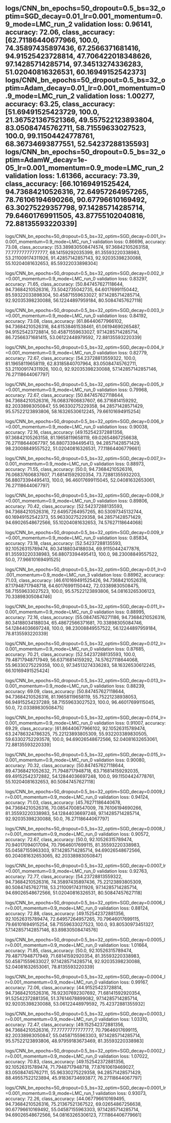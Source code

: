 logs/CNN_bn_epochs=50_dropout=0.5_bs=32_optim=SGD_decay=0.01_lr=0.001_momentum=0.9_mode=LMC_run_2
validation loss: 0.96141, accuracy: 72.06, class_accuracy: [62.71186440677966, 100.0, 74.35897435897436, 67.2566371681416, 94.91525423728814, 47.706422018348626, 97.14285714285714, 97.34513274336283, 51.02040816326531, 60.16949152542373]
logs/CNN_bn_epochs=50_dropout=0.5_bs=32_optim=Adam_decay=0.01_lr=0.001_momentum=0.9_mode=LMC_run_2
validation loss: 1.00277, accuracy: 63.25, class_accuracy: [51.69491525423729, 100.0, 21.367521367521366, 49.557522123893804, 83.05084745762711, 58.71559633027523, 100.0, 99.11504424778761, 68.36734693877551, 52.54237288135593]
logs/CNN_bn_epochs=50_dropout=0.5_bs=32_optim=AdamW_decay=1e-05_lr=0.001_momentum=0.9_mode=LMC_run_2
validation loss: 1.61366, accuracy: 73.39, class_accuracy: [66.10169491525424, 94.73684210526316, 72.64957264957265, 78.76106194690266, 90.67796610169492, 63.30275229357798, 97.14285714285714, 79.64601769911505, 43.87755102040816, 72.88135593220339]
------------------------------------------------------------------------------------------
logs/CNN_bn_epochs=50_dropout=0.5_bs=32_optim=SGD_decay=0.001_lr=0.001_momentum=0.9_mode=LMC_run_1
validation loss: 0.86696, accuracy: 73.08, class_accuracy: [53.389830508474574, 97.36842105263158, 77.77777777777777, 68.14159292035399, 81.35593220338983, 53.211009174311926, 91.42857142857143, 92.92035398230088, 55.10204081632653, 85.59322033898304]

logs/CNN_bn_epochs=50_dropout=0.5_bs=32_optim=SGD_decay=0.002_lr=0.001_momentum=0.9_mode=LMC_run_0
validation loss: 0.83297, accuracy: 71.65, class_accuracy: [50.847457627118644, 94.73684210526316, 73.5042735042735, 64.60176991150442, 85.59322033898304, 50.45871559633027, 97.14285714285714, 92.92035398230088, 56.12244897959184, 80.50847457627118]

logs/CNN_bn_epochs=50_dropout=0.5_bs=32_optim=SGD_decay=0.003_lr=0.001_momentum=0.9_mode=LMC_run_0
validation loss: 0.84192, accuracy: 73.08, class_accuracy: [61.86440677966102, 94.73684210526316, 84.61538461538461, 61.06194690265487, 94.91525423728814, 50.45871559633027, 97.14285714285714, 86.72566371681415, 53.06122448979592, 72.88135593220339]

logs/CNN_bn_epochs=50_dropout=0.5_bs=32_optim=SGD_decay=0.004_lr=0.001_momentum=0.9_mode=LMC_run_0
validation loss: 0.82779, accuracy: 72.67, class_accuracy: [54.23728813559322, 100.0, 81.19658119658119, 62.83185840707964, 83.05084745762711, 53.211009174311926, 100.0, 92.92035398230088, 57.142857142857146, 76.27118644067797]

logs/CNN_bn_epochs=50_dropout=0.5_bs=32_optim=SGD_decay=0.005_lr=0.001_momentum=0.9_mode=LMC_run_0
validation loss: 0.79968, accuracy: 72.67, class_accuracy: [50.847457627118644, 94.73684210526316, 76.06837606837607, 66.3716814159292, 82.20338983050847, 55.96330275229358, 94.28571428571429, 95.57522123893806, 58.16326530612245, 79.66101694915254]

logs/CNN_bn_epochs=50_dropout=0.5_bs=32_optim=SGD_decay=0.006_lr=0.001_momentum=0.9_mode=LMC_run_0
validation loss: 0.90038, accuracy: 72.16, class_accuracy: [49.152542372881356, 97.36842105263158, 81.19658119658119, 69.02654867256638, 76.27118644067797, 56.88073394495413, 94.28571428571429, 98.23008849557522, 51.02040816326531, 77.11864406779661]

logs/CNN_bn_epochs=50_dropout=0.5_bs=32_optim=SGD_decay=0.007_lr=0.001_momentum=0.9_mode=LMC_run_0
validation loss: 0.88973, accuracy: 71.55, class_accuracy: [50.0, 94.73684210526316, 76.06837606837607, 71.68141592920354, 73.72881355932203, 56.88073394495413, 100.0, 96.46017699115045, 52.04081632653061, 76.27118644067797]

logs/CNN_bn_epochs=50_dropout=0.5_bs=32_optim=SGD_decay=0.008_lr=0.001_momentum=0.9_mode=LMC_run_0
validation loss: 0.89806, accuracy: 70.42, class_accuracy: [52.54237288135593, 94.73684210526316, 72.64957264957265, 80.53097345132744, 60.16949152542373, 55.96330275229358, 94.28571428571429, 94.69026548672566, 55.10204081632653, 74.57627118644068]

logs/CNN_bn_epochs=50_dropout=0.5_bs=32_optim=SGD_decay=0.009_lr=0.001_momentum=0.9_mode=LMC_run_0
validation loss: 0.85834, accuracy: 73.18, class_accuracy: [52.54237288135593, 92.10526315789474, 80.34188034188034, 69.91150442477876, 81.35593220338983, 56.88073394495413, 100.0, 98.23008849557522, 50.0, 77.96610169491525]

logs/CNN_bn_epochs=50_dropout=0.5_bs=32_optim=SGD_decay=0.01_lr=0.001_momentum=0.9_mode=LMC_run_3
validation loss: 0.88962, accuracy: 71.03, class_accuracy: [46.610169491525426, 94.73684210526316, 87.17948717948718, 64.60176991150442, 72.03389830508475, 58.71559633027523, 100.0, 95.57522123893806, 54.08163265306123, 70.33898305084746]

logs/CNN_bn_epochs=50_dropout=0.5_bs=32_optim=SGD_decay=0.011_lr=0.001_momentum=0.9_mode=LMC_run_0
validation loss: 0.88995, accuracy: 72.16, class_accuracy: [55.08474576271186, 94.73684210526316, 80.34188034188034, 65.48672566371681, 70.33898305084746, 54.12844036697248, 100.0, 98.23008849557522, 56.12244897959184, 78.8135593220339]

logs/CNN_bn_epochs=50_dropout=0.5_bs=32_optim=SGD_decay=0.012_lr=0.001_momentum=0.9_mode=LMC_run_0
validation loss: 0.87685, accuracy: 70.21, class_accuracy: [52.54237288135593, 100.0, 79.48717948717949, 56.63716814159292, 74.57627118644068, 55.96330275229358, 100.0, 97.34513274336283, 58.16326530612245, 66.10169491525424]

logs/CNN_bn_epochs=50_dropout=0.5_bs=32_optim=SGD_decay=0.013_lr=0.001_momentum=0.9_mode=LMC_run_0
validation loss: 0.88239, accuracy: 69.09, class_accuracy: [50.847457627118644, 94.73684210526316, 81.19658119658119, 55.75221238938053, 66.94915254237289, 58.71559633027523, 100.0, 96.46017699115045, 50.0, 72.03389830508475]

logs/CNN_bn_epochs=50_dropout=0.5_bs=32_optim=SGD_decay=0.014_lr=0.001_momentum=0.9_mode=LMC_run_0
validation loss: 0.91007, accuracy: 69.29, class_accuracy: [61.86440677966102, 92.10526315789474, 63.24786324786325, 75.22123893805309, 55.932203389830505, 59.63302752293578, 100.0, 94.69026548672566, 52.04081632653061, 72.88135593220339]

logs/CNN_bn_epochs=50_dropout=0.5_bs=32_optim=SGD_decay=0.015_lr=0.001_momentum=0.9_mode=LMC_run_0
validation loss: 0.90080, accuracy: 70.32, class_accuracy: [50.847457627118644, 89.47368421052632, 71.7948717948718, 63.716814159292035, 69.49152542372882, 54.12844036697248, 100.0, 99.11504424778761, 55.10204081632653, 80.50847457627118]

logs/CNN_bn_epochs=50_dropout=0.5_bs=32_optim=SGD_decay=0.0009_lr=0.001_momentum=0.9_mode=LMC_run_0
validation loss: 0.94124, accuracy: 71.03, class_accuracy: [45.76271186440678, 94.73684210526316, 70.08547008547009, 78.76106194690266, 81.35593220338983, 54.12844036697248, 97.14285714285714, 92.92035398230088, 50.0, 76.27118644067797]

logs/CNN_bn_epochs=50_dropout=0.5_bs=32_optim=SGD_decay=0.0008_lr=0.001_momentum=0.9_mode=LMC_run_0
validation loss: 0.90572, accuracy: 72.67, class_accuracy: [50.0, 92.10526315789474, 70.94017094017094, 70.79646017699115, 81.35593220338983, 55.04587155963303, 97.14285714285714, 94.69026548672566, 60.204081632653065, 82.20338983050847]

logs/CNN_bn_epochs=50_dropout=0.5_bs=32_optim=SGD_decay=0.0007_lr=0.001_momentum=0.9_mode=LMC_run_0
validation loss: 0.92763, accuracy: 72.77, class_accuracy: [54.23728813559322, 94.73684210526316, 74.35897435897436, 75.22123893805309, 80.50847457627118, 53.211009174311926, 97.14285714285714, 94.69026548672566, 51.02040816326531, 80.50847457627118]

logs/CNN_bn_epochs=50_dropout=0.5_bs=32_optim=SGD_decay=0.0006_lr=0.001_momentum=0.9_mode=LMC_run_0
validation loss: 0.88124, accuracy: 72.88, class_accuracy: [49.152542372881356, 92.10526315789474, 72.64957264957265, 70.79646017699115, 79.66101694915254, 58.71559633027523, 100.0, 93.80530973451327, 57.142857142857146, 83.89830508474576]

logs/CNN_bn_epochs=50_dropout=0.5_bs=32_optim=SGD_decay=0.0005_lr=0.001_momentum=0.9_mode=LMC_run_0
validation loss: 1.01664, accuracy: 71.85, class_accuracy: [50.0, 92.10526315789474, 79.48717948717949, 71.68141592920354, 81.35593220338983, 50.45871559633027, 97.14285714285714, 92.92035398230088, 52.04081632653061, 78.8135593220339]

logs/CNN_bn_epochs=50_dropout=0.5_bs=32_optim=SGD_decay=0.0004_lr=0.001_momentum=0.9_mode=LMC_run_0
validation loss: 0.99167, accuracy: 72.06, class_accuracy: [44.91525423728814, 94.73684210526316, 76.92307692307692, 71.68141592920354, 91.52542372881356, 51.37614678899082, 97.14285714285714, 92.92035398230088, 53.06122448979592, 75.42372881355932]

logs/CNN_bn_epochs=50_dropout=0.5_bs=32_optim=SGD_decay=0.0003_lr=0.001_momentum=0.9_mode=LMC_run_0
validation loss: 1.03310, accuracy: 72.47, class_accuracy: [49.152542372881356, 94.73684210526316, 77.77777777777777, 70.79646017699115, 82.20338983050847, 55.04587155963303, 97.14285714285714, 95.57522123893806, 48.97959183673469, 81.35593220338983]

logs/CNN_bn_epochs=50_dropout=0.5_bs=32_optim=SGD_decay=0.0002_lr=0.001_momentum=0.9_mode=LMC_run_0
validation loss: 1.07022, accuracy: 70.83, class_accuracy: [49.152542372881356, 92.10526315789474, 71.7948717948718, 77.87610619469027, 83.05084745762711, 55.96330275229358, 94.28571428571429, 88.49557522123894, 45.91836734693877, 76.27118644067797]

logs/CNN_bn_epochs=50_dropout=0.5_bs=32_optim=SGD_decay=0.0001_lr=0.001_momentum=0.9_mode=LMC_run_1
validation loss: 0.93073, accuracy: 72.26, class_accuracy: [44.067796610169495, 94.73684210526316, 75.21367521367522, 69.02654867256638, 90.67796610169492, 55.04587155963303, 97.14285714285714, 94.69026548672566, 54.08163265306123, 77.11864406779661]

